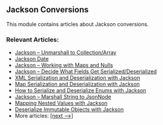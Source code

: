 ## Jackson Conversions

This module contains articles about Jackson conversions.

### Relevant Articles:
- [Jackson – Unmarshall to Collection/Array](https://www.surya.com/jackson-collection-array)
- [Jackson Date](https://www.surya.com/jackson-serialize-dates)
- [Jackson – Working with Maps and Nulls](https://www.surya.com/jackson-map-null-values-or-null-key)
- [Jackson – Decide What Fields Get Serialized/Deserialized](https://www.surya.com/jackson-field-serializable-deserializable-or-not)
- [XML Serialization and Deserialization with Jackson](https://www.surya.com/jackson-xml-serialization-and-deserialization)
- [Map Serialization and Deserialization with Jackson](https://www.surya.com/jackson-map)
- [How to Serialize and Deserialize Enums with Jackson](https://www.surya.com/jackson-serialize-enums)
- [Jackson – Marshall String to JsonNode](https://www.surya.com/jackson-json-to-jsonnode)
- [Mapping Nested Values with Jackson](https://www.surya.com/jackson-nested-values)
- [Deserialize Immutable Objects with Jackson](https://www.surya.com/jackson-deserialize-immutable-objects)
- More articles: [[next -->]](../jackson-conversions-2)
